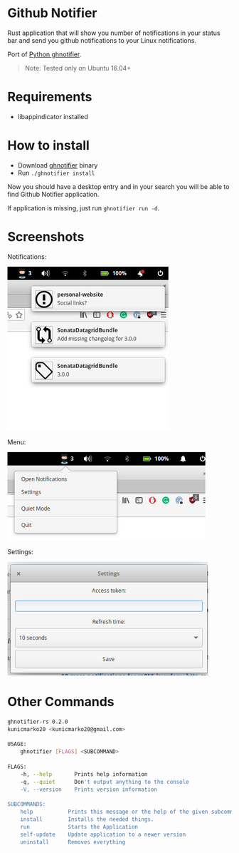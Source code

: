 Github Notifier
===============

Rust application that will show you number of notifications in your status bar and
send you github notifications to your Linux notifications.

Port of [Python ghnotifier](https://github.com/kunicmarko20/ghnotifier).

> Note: Tested only on Ubuntu 16.04+

Requirements
============

* libappindicator installed


How to install
==============

* Download [ghnotifier](https://github.com/kunicmarko20/ghnotifier-rs/releases/latest) binary
* Run `./ghnotifier install`

Now you should have a desktop entry and in your search you will be able to find Github Notifier application.

If application is missing, just run `ghnotifier run -d`.


Screenshots
===========

Notifications:

![Notifications](doc/images/notifications.png)

Menu:

![Menu](doc/images/menu.png)


Settings:

![Settings](doc/images/settings.png)


Other Commands
==============
```bash
ghnotifier-rs 0.2.0
kunicmarko20 <kunicmarko20@gmail.com>

USAGE:
    ghnotifier [FLAGS] <SUBCOMMAND>

FLAGS:
    -h, --help       Prints help information
    -q, --quiet      Don't output anything to the console
    -V, --version    Prints version information

SUBCOMMANDS:
    help           Prints this message or the help of the given subcommand(s)
    install        Installs the needed things.
    run            Starts the Application
    self-update    Update application to a newer version
    uninstall      Removes everything

```
